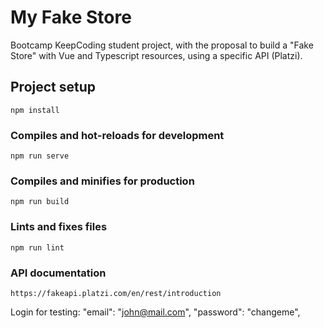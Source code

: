 # My Fake Store

Bootcamp KeepCoding student project, with the proposal to build a "Fake Store" with Vue and Typescript resources, using a specific API (Platzi).
## Project setup
```
npm install
```

### Compiles and hot-reloads for development
```
npm run serve
```

### Compiles and minifies for production
```
npm run build
```

### Lints and fixes files
```
npm run lint
```
### API documentation
```
https://fakeapi.platzi.com/en/rest/introduction
```
Login for testing:
  "email": "john@mail.com",
  "password": "changeme",
```
